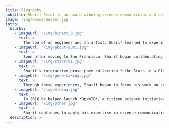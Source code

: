 ```yaml
---
title: Biography
subtitle: Sharif Ezzat is an award-winning science communicator and creative professional whose work has been featured by art and design organizations around the world. He is passionate about using design as a force for good and creating systems that contribute to collective knowledge.
image: /img/about-header.jpg
intro:
  blurbs:
    - imageUrl: "/img/binary_3.jpg"
      text: >
        The son of an engineer and an artist, Sharif learned to experiment with materials and forms of expression at an early age. While in college, he joined the international arts group *Renaissance 2001*, started by Tokyo-based painter Seiji Ueoka and Finnish digital artist Aleksi Aaltonen, and helped produce several international exhibitions connecting traditional and digital art with live audience participation in Japan, Europe, and the US.
    - imageUrl: "/img/about-yuri.jpg"
      text: >
        Soon after moving to San Francisco, Sharif began collaborating with beatbox artist Yuri Lane on reverberating, digital "sets" to accompany Yuri's dynamic stage productions. Their first show together, *Soundtrack City*, showcased the rich texture of urban life through chance encounters of different characters, while their follow-up collaboration, *From Tel Aviv to Ramallah*, portrayed the lives of aspirational young people in Israel and Palestine who are inevitably drawn into the conflict. They toured together for several years, bringing their unique performance style to theatres and universities across the US and Europe.
    - imageUrl: "/img/stars-01.jpg"
      text: >
        Sharif's interactive prose poem collection *Like Stars in a Clear Night Sky* was included in the premiere collection from the Electronic Literature Association, and has been featured in museums and universities. He highlighted environmental themes in animated works such as *Plant Trees*, which was featured by the San Francisco International Film Festival, and *Design is a Signal of Intention*, used by Bill McDonough in his lectures on sustainability.
    - imageUrl: "/img/gene-making.jpg"
      text: >
        Through these experiences, Sharif began to focus his work on science communication. As a member of Genentech’s digital communications team he led the redesign of the company’s complex intranet, which was recognized by the Nielsen Norman Group for excellence in design and usability. He also led the production of *Making Medicine*, an interactive documentary about the process of biotech research and development, and the animated YouTube video series *Big Ideas*.
    - imageUrl: "/img/eterna.jpg"
      text: >
        In 2016 he helped launch *OpenTB*, a citizen science initiative in which players of the puzzle game EteRNA were recruited to design a new diagnostic tool for tuberculosis. The project, a collaboration between Stanford, MIT, and the online player community, pioneered the use of gaming to crowdsource the design of medicines. 
    - imageUrl: "/img/other.jpg"
      text: >
        Sharif continues to apply his expertise in science communication and digital storytelling for clients such as UCSF, Stanford School of Medicine, the Buck Institute, the Innovative Genomics Institute, and many Bay Area biotech companies through his consultancy [Vital Mind Media](https://vitalmindmedia.com). He also serves as an associate judge for the Webby Awards, and design director for the Arab Film and Media Institute.
  description: >
---
```



